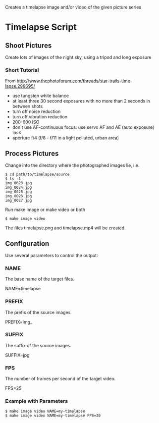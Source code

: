 Creates a timelapse image and/or video of the given picture series

# Timelapse Script

## Shoot Pictures

Create lots of images of the night sky, using a tripod and long exposure

### Short Tutorial

From http://www.thephotoforum.com/threads/star-trails-time-lapse.298695/

- use tungsten white balance
- at least three 30 second exposures with no more than 2 seconds in between shots
- turn off noise reduction
- turn off vibration reduction
- 200-600 ISO
- don't use AF-continuous focus: use servo AF and AE (auto exposure) lock
- aperture f/4 (f/8 - f/11 in a light polluted, urban area)

## Process Pictures

Change into the directory where the photographed images lie, i.e.

```
$ cd path/to/timelapse/source
$ ls -1
img_0023.jpg
img_0024.jpg
img_0025.jpg
img_0026.jpg
img_0027.jpg
```

Run make image or make video or both

```
$ make image video
```

The files timelapse.png and timelapse.mp4 will be created.

## Configuration

Use several parameters to control the output:

### NAME

The base name of the target files.

NAME=timelapse

### PREFIX

The prefix of the source images.

PREFIX=img_

### SUFFIX

The suffix of the source images.

SUFFIX=jpg

### FPS

The number of frames per second of the target video.

FPS=25

### Example with Parameters

```
$ make image video NAME=my-timelapse
$ make image video NAME=my-timelapse FPS=30
```

